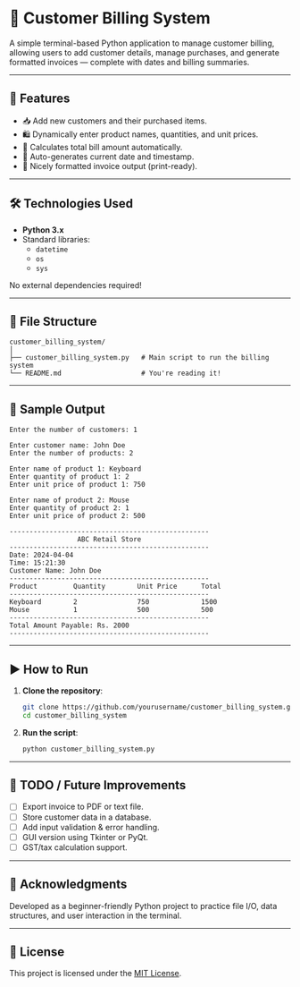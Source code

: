 # 🧾 Customer Billing System

A simple terminal-based Python application to manage customer billing, allowing users to add customer details, manage purchases, and generate formatted invoices — complete with dates and billing summaries.

---

## 🚀 Features

- 📥 Add new customers and their purchased items.
- 🛍️ Dynamically enter product names, quantities, and unit prices.
- 🧮 Calculates total bill amount automatically.
- 📅 Auto-generates current date and timestamp.
- 📄 Nicely formatted invoice output (print-ready).

---

## 🛠️ Technologies Used

- **Python 3.x**
- Standard libraries:
  - `datetime`
  - `os`
  - `sys`

No external dependencies required!

---

## 📂 File Structure

```
customer_billing_system/
│
├── customer_billing_system.py   # Main script to run the billing system
└── README.md                    # You're reading it!
```

---

## 📸 Sample Output

```
Enter the number of customers: 1

Enter customer name: John Doe
Enter the number of products: 2

Enter name of product 1: Keyboard
Enter quantity of product 1: 2
Enter unit price of product 1: 750

Enter name of product 2: Mouse
Enter quantity of product 2: 1
Enter unit price of product 2: 500

--------------------------------------------------
                 ABC Retail Store                 
--------------------------------------------------
Date: 2024-04-04
Time: 15:21:30
Customer Name: John Doe
--------------------------------------------------
Product         Quantity        Unit Price      Total
--------------------------------------------------
Keyboard        2               750             1500
Mouse           1               500             500
--------------------------------------------------
Total Amount Payable: Rs. 2000
--------------------------------------------------
```

---

## ▶️ How to Run

1. **Clone the repository**:
   ```bash
   git clone https://github.com/yourusername/customer_billing_system.git
   cd customer_billing_system
   ```

2. **Run the script**:
   ```bash
   python customer_billing_system.py
   ```

---

## 📌 TODO / Future Improvements

- [ ] Export invoice to PDF or text file.
- [ ] Store customer data in a database.
- [ ] Add input validation & error handling.
- [ ] GUI version using Tkinter or PyQt.
- [ ] GST/tax calculation support.

---

## 🙌 Acknowledgments

Developed as a beginner-friendly Python project to practice file I/O, data structures, and user interaction in the terminal.

---

## 📃 License

This project is licensed under the [MIT License](LICENSE).
